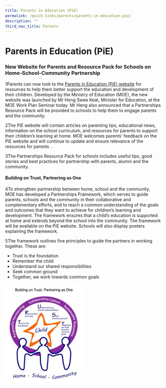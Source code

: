 ```yaml
---
title: Parents in Education (PiE)
permalink: /quick-links/parents/parents-in-education-pie/
description: ""
third_nav_title: Parents
---
```

# **Parents in Education (PiE)**

### **New Website for Parents and Resource Pack for Schools on Home-School-Community Partnership**

1Parents can now look to the [Parents in Education (PiE) website](http://www.moe.gov.sg/parents-in-education/) for resources to help them better support the education and development of their children. Developed by the Ministry of Education (MOE), the new website was launched by Mr Heng Swee Keat, Minister for Education, at the MOE Work Plan Seminar today. Mr Heng also announced that a Partnerships Resource Pack will be provided to schools to help them to engage parents and the community.

2The PiE website will contain articles on parenting tips, educational news, information on the school curriculum, and resources for parents to support their children’s learning at home. MOE welcomes parents’ feedback on the PiE website and will continue to update and ensure relevance of the resources for parents .

3The Partnerships Resource Pack for schools includes useful tips, good stories and best practices for partnership with parents, alumni and the community.

#### **Building on Trust, Partnering as One**

4To strengthen partnership between home, school and the community, MOE has developed a Partnerships Framework, which serves to guide parents, schools and the community in their collaborative and complementary efforts, and to reach a common understanding of the goals and outcomes that they want to achieve for children’s learning and development. The framework ensures that a child’s education is supported at home and extends beyond the school into the community. The framework will be available on the PiE website. Schools will also display posters explaining the framework.

5The framework outlines five principles to guide the partners in working together. These are:

*   Trust is the foundation
*   Remember the child
*   Understand our shared responsibilities
*   Seek common ground
*   Together, we work towards common goals


<img src="/images/2012_Parents_ParentsInLearning_Logo.jpg" 
     style="width:50%">